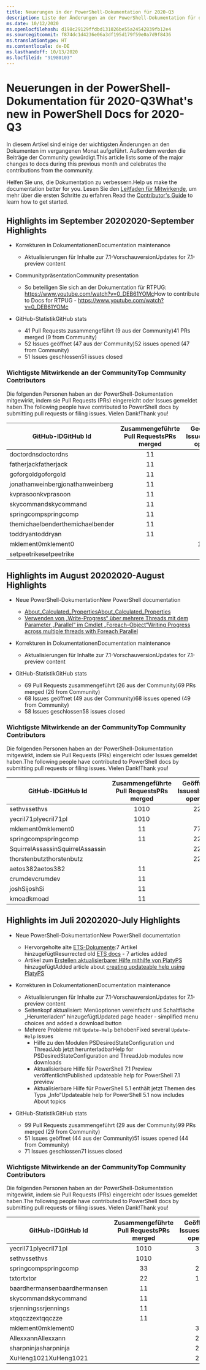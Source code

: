 ```yaml
---
title: Neuerungen in der PowerShell-Dokumentation für 2020-Q3
description: Liste der Änderungen an der PowerShell-Dokumentation für das dritte Quartal in 2020
ms.date: 10/12/2020
ms.openlocfilehash: d198c29129ffdbd131026be55a24542839fb12e4
ms.sourcegitcommit: f874dc1d4236e06a3df195d179f59e0a7d9f8436
ms.translationtype: HT
ms.contentlocale: de-DE
ms.lasthandoff: 10/13/2020
ms.locfileid: "91980103"
---
```

# <a name="whats-new-in-powershell-docs-for-2020-q3"></a><span data-ttu-id="6e08f-103">Neuerungen in der PowerShell-Dokumentation für 2020-Q3</span><span class="sxs-lookup"><span data-stu-id="6e08f-103">What's new in PowerShell Docs for 2020-Q3</span></span>

<span data-ttu-id="6e08f-104">In diesem Artikel sind einige der wichtigsten Änderungen an den Dokumenten im vergangenen Monat aufgeführt. Außerdem werden die Beiträge der Community gewürdigt.</span><span class="sxs-lookup"><span data-stu-id="6e08f-104">This article lists some of the major changes to docs during this previous month and celebrates the contributions from the community.</span></span>

<span data-ttu-id="6e08f-105">Helfen Sie uns, die Dokumentation zu verbessern.</span><span class="sxs-lookup"><span data-stu-id="6e08f-105">Help us make the documentation better for you.</span></span> <span data-ttu-id="6e08f-106">Lesen Sie den [Leitfaden für Mitwirkende][contrib], um mehr über die ersten Schritte zu erfahren.</span><span class="sxs-lookup"><span data-stu-id="6e08f-106">Read the [Contributor's Guide][contrib] to learn how to get started.</span></span>


## <a name="2020-september-highlights"></a><span data-ttu-id="6e08f-107">Highlights im September 2020</span><span class="sxs-lookup"><span data-stu-id="6e08f-107">2020-September Highlights</span></span>

- <span data-ttu-id="6e08f-108">Korrekturen in Dokumentationen</span><span class="sxs-lookup"><span data-stu-id="6e08f-108">Documentation maintenance</span></span>
  - <span data-ttu-id="6e08f-109">Aktualisierungen für Inhalte zur 7.1-Vorschauversion</span><span class="sxs-lookup"><span data-stu-id="6e08f-109">Updates for 7.1-preview content</span></span>

- <span data-ttu-id="6e08f-110">Communitypräsentation</span><span class="sxs-lookup"><span data-stu-id="6e08f-110">Community presentation</span></span>
  - <span data-ttu-id="6e08f-111">So beteiligen Sie sich an der Dokumentation für RTPUG: https://www.youtube.com/watch?v=0_DEB61YOMc</span><span class="sxs-lookup"><span data-stu-id="6e08f-111">How to contribute to Docs for RTPUG - https://www.youtube.com/watch?v=0_DEB61YOMc</span></span>

- <span data-ttu-id="6e08f-112">GitHub-Statistik</span><span class="sxs-lookup"><span data-stu-id="6e08f-112">GitHub stats</span></span>
  - <span data-ttu-id="6e08f-113">41 Pull Requests zusammengeführt (9 aus der Community)</span><span class="sxs-lookup"><span data-stu-id="6e08f-113">41 PRs merged (9 from Community)</span></span>
  - <span data-ttu-id="6e08f-114">52 Issues geöffnet (47 aus der Community)</span><span class="sxs-lookup"><span data-stu-id="6e08f-114">52 issues opened (47 from Community)</span></span>
  - <span data-ttu-id="6e08f-115">51 Issues geschlossen</span><span class="sxs-lookup"><span data-stu-id="6e08f-115">51 issues closed</span></span>

### <a name="top-community-contributors"></a><span data-ttu-id="6e08f-116">Wichtigste Mitwirkende an der Community</span><span class="sxs-lookup"><span data-stu-id="6e08f-116">Top Community Contributors</span></span>

<span data-ttu-id="6e08f-117">Die folgenden Personen haben an der PowerShell-Dokumentation mitgewirkt, indem sie Pull Requests (PRs) eingereicht oder Issues gemeldet haben.</span><span class="sxs-lookup"><span data-stu-id="6e08f-117">The following people have contributed to PowerShell docs by submitting pull requests or filing issues.</span></span> <span data-ttu-id="6e08f-118">Vielen Dank!</span><span class="sxs-lookup"><span data-stu-id="6e08f-118">Thank you!</span></span>

|    <span data-ttu-id="6e08f-119">GitHub-ID</span><span class="sxs-lookup"><span data-stu-id="6e08f-119">GitHub Id</span></span>     | <span data-ttu-id="6e08f-120">Zusammengeführte Pull Requests</span><span class="sxs-lookup"><span data-stu-id="6e08f-120">PRs merged</span></span> | <span data-ttu-id="6e08f-121">Geöffnete Issues</span><span class="sxs-lookup"><span data-stu-id="6e08f-121">Issues opened</span></span> |
| ---------------- | :--------: | :-----------: |
| <span data-ttu-id="6e08f-122">doctordns</span><span class="sxs-lookup"><span data-stu-id="6e08f-122">doctordns</span></span>        |     <span data-ttu-id="6e08f-123">1</span><span class="sxs-lookup"><span data-stu-id="6e08f-123">1</span></span>      |               |
| <span data-ttu-id="6e08f-124">fatherjack</span><span class="sxs-lookup"><span data-stu-id="6e08f-124">fatherjack</span></span>       |     <span data-ttu-id="6e08f-125">1</span><span class="sxs-lookup"><span data-stu-id="6e08f-125">1</span></span>      |               |
| <span data-ttu-id="6e08f-126">goforgold</span><span class="sxs-lookup"><span data-stu-id="6e08f-126">goforgold</span></span>        |     <span data-ttu-id="6e08f-127">1</span><span class="sxs-lookup"><span data-stu-id="6e08f-127">1</span></span>      |               |
| <span data-ttu-id="6e08f-128">jonathanweinberg</span><span class="sxs-lookup"><span data-stu-id="6e08f-128">jonathanweinberg</span></span> |     <span data-ttu-id="6e08f-129">1</span><span class="sxs-lookup"><span data-stu-id="6e08f-129">1</span></span>      |               |
| <span data-ttu-id="6e08f-130">kvprasoon</span><span class="sxs-lookup"><span data-stu-id="6e08f-130">kvprasoon</span></span>        |     <span data-ttu-id="6e08f-131">1</span><span class="sxs-lookup"><span data-stu-id="6e08f-131">1</span></span>      |               |
| <span data-ttu-id="6e08f-132">skycommand</span><span class="sxs-lookup"><span data-stu-id="6e08f-132">skycommand</span></span>       |     <span data-ttu-id="6e08f-133">1</span><span class="sxs-lookup"><span data-stu-id="6e08f-133">1</span></span>      |               |
| <span data-ttu-id="6e08f-134">springcomp</span><span class="sxs-lookup"><span data-stu-id="6e08f-134">springcomp</span></span>       |     <span data-ttu-id="6e08f-135">1</span><span class="sxs-lookup"><span data-stu-id="6e08f-135">1</span></span>      |               |
| <span data-ttu-id="6e08f-136">themichaelbender</span><span class="sxs-lookup"><span data-stu-id="6e08f-136">themichaelbender</span></span> |     <span data-ttu-id="6e08f-137">1</span><span class="sxs-lookup"><span data-stu-id="6e08f-137">1</span></span>      |               |
| <span data-ttu-id="6e08f-138">toddryan</span><span class="sxs-lookup"><span data-stu-id="6e08f-138">toddryan</span></span>         |     <span data-ttu-id="6e08f-139">1</span><span class="sxs-lookup"><span data-stu-id="6e08f-139">1</span></span>      |               |
| <span data-ttu-id="6e08f-140">mklement0</span><span class="sxs-lookup"><span data-stu-id="6e08f-140">mklement0</span></span>        |            |      <span data-ttu-id="6e08f-141">13</span><span class="sxs-lookup"><span data-stu-id="6e08f-141">13</span></span>       |
| <span data-ttu-id="6e08f-142">setpeetrike</span><span class="sxs-lookup"><span data-stu-id="6e08f-142">setpeetrike</span></span>      |            |       <span data-ttu-id="6e08f-143">2</span><span class="sxs-lookup"><span data-stu-id="6e08f-143">2</span></span>       |

## <a name="2020-august-highlights"></a><span data-ttu-id="6e08f-144">Highlights im August 2020</span><span class="sxs-lookup"><span data-stu-id="6e08f-144">2020-August Highlights</span></span>

- <span data-ttu-id="6e08f-145">Neue PowerShell-Dokumentation</span><span class="sxs-lookup"><span data-stu-id="6e08f-145">New PowerShell documentation</span></span>
  - [<span data-ttu-id="6e08f-146">About_Calculated_Properties</span><span class="sxs-lookup"><span data-stu-id="6e08f-146">About_Calculated_Properties</span></span>](/powershell/module/microsoft.powershell.core/about/about_calculated_properties)
  - [<span data-ttu-id="6e08f-147">Verwenden von „Write-Progress“ über mehrere Threads mit dem Parameter „Parallel“ im Cmdlet „Foreach-Object“</span><span class="sxs-lookup"><span data-stu-id="6e08f-147">Writing Progress across multiple threads with Foreach Parallel</span></span>](/powershell/scripting/learn/deep-dives/write-progress-across-multiple-threads)
- <span data-ttu-id="6e08f-148">Korrekturen in Dokumentationen</span><span class="sxs-lookup"><span data-stu-id="6e08f-148">Documentation maintenance</span></span>
  - <span data-ttu-id="6e08f-149">Aktualisierungen für Inhalte zur 7.1-Vorschauversion</span><span class="sxs-lookup"><span data-stu-id="6e08f-149">Updates for 7.1-preview content</span></span>

- <span data-ttu-id="6e08f-150">GitHub-Statistik</span><span class="sxs-lookup"><span data-stu-id="6e08f-150">GitHub stats</span></span>
  - <span data-ttu-id="6e08f-151">69 Pull Requests zusammengeführt (26 aus der Community)</span><span class="sxs-lookup"><span data-stu-id="6e08f-151">69 PRs merged (26 from Community)</span></span>
  - <span data-ttu-id="6e08f-152">68 Issues geöffnet (49 aus der Community)</span><span class="sxs-lookup"><span data-stu-id="6e08f-152">68 issues opened (49 from Community)</span></span>
  - <span data-ttu-id="6e08f-153">58 Issues geschlossen</span><span class="sxs-lookup"><span data-stu-id="6e08f-153">58 issues closed</span></span>

### <a name="top-community-contributors"></a><span data-ttu-id="6e08f-154">Wichtigste Mitwirkende an der Community</span><span class="sxs-lookup"><span data-stu-id="6e08f-154">Top Community Contributors</span></span>

<span data-ttu-id="6e08f-155">Die folgenden Personen haben an der PowerShell-Dokumentation mitgewirkt, indem sie Pull Requests (PRs) eingereicht oder Issues gemeldet haben.</span><span class="sxs-lookup"><span data-stu-id="6e08f-155">The following people have contributed to PowerShell docs by submitting pull requests or filing issues.</span></span> <span data-ttu-id="6e08f-156">Vielen Dank!</span><span class="sxs-lookup"><span data-stu-id="6e08f-156">Thank you!</span></span>

|    <span data-ttu-id="6e08f-157">GitHub-ID</span><span class="sxs-lookup"><span data-stu-id="6e08f-157">GitHub Id</span></span>     | <span data-ttu-id="6e08f-158">Zusammengeführte Pull Requests</span><span class="sxs-lookup"><span data-stu-id="6e08f-158">PRs merged</span></span> | <span data-ttu-id="6e08f-159">Geöffnete Issues</span><span class="sxs-lookup"><span data-stu-id="6e08f-159">Issues opened</span></span> |
| ---------------- | :--------: | :-----------: |
| <span data-ttu-id="6e08f-160">sethvs</span><span class="sxs-lookup"><span data-stu-id="6e08f-160">sethvs</span></span>           |     <span data-ttu-id="6e08f-161">10</span><span class="sxs-lookup"><span data-stu-id="6e08f-161">10</span></span>     |       <span data-ttu-id="6e08f-162">2</span><span class="sxs-lookup"><span data-stu-id="6e08f-162">2</span></span>       |
| <span data-ttu-id="6e08f-163">yecril71pl</span><span class="sxs-lookup"><span data-stu-id="6e08f-163">yecril71pl</span></span>       |     <span data-ttu-id="6e08f-164">10</span><span class="sxs-lookup"><span data-stu-id="6e08f-164">10</span></span>     |               |
| <span data-ttu-id="6e08f-165">mklement0</span><span class="sxs-lookup"><span data-stu-id="6e08f-165">mklement0</span></span>        |     <span data-ttu-id="6e08f-166">1</span><span class="sxs-lookup"><span data-stu-id="6e08f-166">1</span></span>      |       <span data-ttu-id="6e08f-167">7</span><span class="sxs-lookup"><span data-stu-id="6e08f-167">7</span></span>       |
| <span data-ttu-id="6e08f-168">springcomp</span><span class="sxs-lookup"><span data-stu-id="6e08f-168">springcomp</span></span>       |     <span data-ttu-id="6e08f-169">1</span><span class="sxs-lookup"><span data-stu-id="6e08f-169">1</span></span>      |       <span data-ttu-id="6e08f-170">2</span><span class="sxs-lookup"><span data-stu-id="6e08f-170">2</span></span>       |
| <span data-ttu-id="6e08f-171">SquirrelAssassin</span><span class="sxs-lookup"><span data-stu-id="6e08f-171">SquirrelAssassin</span></span> |            |       <span data-ttu-id="6e08f-172">2</span><span class="sxs-lookup"><span data-stu-id="6e08f-172">2</span></span>       |
| <span data-ttu-id="6e08f-173">thorstenbutz</span><span class="sxs-lookup"><span data-stu-id="6e08f-173">thorstenbutz</span></span>     |            |       <span data-ttu-id="6e08f-174">2</span><span class="sxs-lookup"><span data-stu-id="6e08f-174">2</span></span>       |
| <span data-ttu-id="6e08f-175">aetos382</span><span class="sxs-lookup"><span data-stu-id="6e08f-175">aetos382</span></span>         |     <span data-ttu-id="6e08f-176">1</span><span class="sxs-lookup"><span data-stu-id="6e08f-176">1</span></span>      |               |
| <span data-ttu-id="6e08f-177">crumdev</span><span class="sxs-lookup"><span data-stu-id="6e08f-177">crumdev</span></span>          |     <span data-ttu-id="6e08f-178">1</span><span class="sxs-lookup"><span data-stu-id="6e08f-178">1</span></span>      |               |
| <span data-ttu-id="6e08f-179">joshSi</span><span class="sxs-lookup"><span data-stu-id="6e08f-179">joshSi</span></span>           |     <span data-ttu-id="6e08f-180">1</span><span class="sxs-lookup"><span data-stu-id="6e08f-180">1</span></span>      |               |
| <span data-ttu-id="6e08f-181">kmoad</span><span class="sxs-lookup"><span data-stu-id="6e08f-181">kmoad</span></span>            |     <span data-ttu-id="6e08f-182">1</span><span class="sxs-lookup"><span data-stu-id="6e08f-182">1</span></span>      |               |

## <a name="2020-july-highlights"></a><span data-ttu-id="6e08f-183">Highlights im Juli 2020</span><span class="sxs-lookup"><span data-stu-id="6e08f-183">2020-July Highlights</span></span>

- <span data-ttu-id="6e08f-184">Neue PowerShell-Dokumentation</span><span class="sxs-lookup"><span data-stu-id="6e08f-184">New PowerShell documentation</span></span>
  - <span data-ttu-id="6e08f-185">Hervorgeholte alte [ETS-Dokumente](/powershell/scripting/developer/ets/overview):7 Artikel hinzugefügt</span><span class="sxs-lookup"><span data-stu-id="6e08f-185">Resurrected old [ETS docs](/powershell/scripting/developer/ets/overview) - 7 articles added</span></span>
  - <span data-ttu-id="6e08f-186">Artikel zum [Erstellen aktualisierbarer Hilfe mithilfe von PlatyPS](/powershell/scripting/dev-cross-plat/create-help-using-platyps) hinzugefügt</span><span class="sxs-lookup"><span data-stu-id="6e08f-186">Added article about [creating updateable help using PlatyPS](/powershell/scripting/dev-cross-plat/create-help-using-platyps)</span></span>
- <span data-ttu-id="6e08f-187">Korrekturen in Dokumentationen</span><span class="sxs-lookup"><span data-stu-id="6e08f-187">Documentation maintenance</span></span>
  - <span data-ttu-id="6e08f-188">Aktualisierungen für Inhalte zur 7.1-Vorschauversion</span><span class="sxs-lookup"><span data-stu-id="6e08f-188">Updates for 7.1-preview content</span></span>
  - <span data-ttu-id="6e08f-189">Seitenkopf aktualisiert: Menüoptionen vereinfacht und Schaltfläche „Herunterladen“ hinzugefügt</span><span class="sxs-lookup"><span data-stu-id="6e08f-189">Updated page header - simplified menu choices and added a download button</span></span>
  - <span data-ttu-id="6e08f-190">Mehrere Probleme mit `Update-Help` behoben</span><span class="sxs-lookup"><span data-stu-id="6e08f-190">Fixed several `Update-Help` issues</span></span>
    - <span data-ttu-id="6e08f-191">Hilfe zu den Modulen PSDesiredStateConfiguration und ThreadJob jetzt herunterladbar</span><span class="sxs-lookup"><span data-stu-id="6e08f-191">Help for PSDesiredStateConfiguration and ThreadJob modules now downloads</span></span>
    - <span data-ttu-id="6e08f-192">Aktualisierbare Hilfe für PowerShell 7.1 Preview veröffentlicht</span><span class="sxs-lookup"><span data-stu-id="6e08f-192">Published updateable help for PowerShell 7.1 preview</span></span>
    - <span data-ttu-id="6e08f-193">Aktualisierbare Hilfe für PowerShell 5.1 enthält jetzt Themen des Typs „Info“</span><span class="sxs-lookup"><span data-stu-id="6e08f-193">Updateable help for PowerShell 5.1 now includes About topics</span></span>

- <span data-ttu-id="6e08f-194">GitHub-Statistik</span><span class="sxs-lookup"><span data-stu-id="6e08f-194">GitHub stats</span></span>
  - <span data-ttu-id="6e08f-195">99 Pull Requests zusammengeführt (29 aus der Community)</span><span class="sxs-lookup"><span data-stu-id="6e08f-195">99 PRs merged (29 from Community)</span></span>
  - <span data-ttu-id="6e08f-196">51 Issues geöffnet (44 aus der Community)</span><span class="sxs-lookup"><span data-stu-id="6e08f-196">51 issues opened (44 from Community)</span></span>
  - <span data-ttu-id="6e08f-197">71 Issues geschlossen</span><span class="sxs-lookup"><span data-stu-id="6e08f-197">71 issues closed</span></span>

### <a name="top-community-contributors"></a><span data-ttu-id="6e08f-198">Wichtigste Mitwirkende an der Community</span><span class="sxs-lookup"><span data-stu-id="6e08f-198">Top Community Contributors</span></span>

<span data-ttu-id="6e08f-199">Die folgenden Personen haben an der PowerShell-Dokumentation mitgewirkt, indem sie Pull Requests (PRs) eingereicht oder Issues gemeldet haben.</span><span class="sxs-lookup"><span data-stu-id="6e08f-199">The following people have contributed to PowerShell docs by submitting pull requests or filing issues.</span></span> <span data-ttu-id="6e08f-200">Vielen Dank!</span><span class="sxs-lookup"><span data-stu-id="6e08f-200">Thank you!</span></span>

|   <span data-ttu-id="6e08f-201">GitHub-ID</span><span class="sxs-lookup"><span data-stu-id="6e08f-201">GitHub Id</span></span>    | <span data-ttu-id="6e08f-202">Zusammengeführte Pull Requests</span><span class="sxs-lookup"><span data-stu-id="6e08f-202">PRs merged</span></span> | <span data-ttu-id="6e08f-203">Geöffnete Issues</span><span class="sxs-lookup"><span data-stu-id="6e08f-203">Issues opened</span></span> |
| -------------- | :--------: | :-----------: |
| <span data-ttu-id="6e08f-204">yecril71pl</span><span class="sxs-lookup"><span data-stu-id="6e08f-204">yecril71pl</span></span>     |     <span data-ttu-id="6e08f-205">10</span><span class="sxs-lookup"><span data-stu-id="6e08f-205">10</span></span>     |       <span data-ttu-id="6e08f-206">3</span><span class="sxs-lookup"><span data-stu-id="6e08f-206">3</span></span>       |
| <span data-ttu-id="6e08f-207">sethvs</span><span class="sxs-lookup"><span data-stu-id="6e08f-207">sethvs</span></span>         |     <span data-ttu-id="6e08f-208">10</span><span class="sxs-lookup"><span data-stu-id="6e08f-208">10</span></span>     |               |
| <span data-ttu-id="6e08f-209">springcomp</span><span class="sxs-lookup"><span data-stu-id="6e08f-209">springcomp</span></span>     |     <span data-ttu-id="6e08f-210">3</span><span class="sxs-lookup"><span data-stu-id="6e08f-210">3</span></span>      |       <span data-ttu-id="6e08f-211">2</span><span class="sxs-lookup"><span data-stu-id="6e08f-211">2</span></span>       |
| <span data-ttu-id="6e08f-212">txtor</span><span class="sxs-lookup"><span data-stu-id="6e08f-212">txtor</span></span>          |     <span data-ttu-id="6e08f-213">2</span><span class="sxs-lookup"><span data-stu-id="6e08f-213">2</span></span>      |       <span data-ttu-id="6e08f-214">1</span><span class="sxs-lookup"><span data-stu-id="6e08f-214">1</span></span>       |
| <span data-ttu-id="6e08f-215">baardhermansen</span><span class="sxs-lookup"><span data-stu-id="6e08f-215">baardhermansen</span></span> |     <span data-ttu-id="6e08f-216">1</span><span class="sxs-lookup"><span data-stu-id="6e08f-216">1</span></span>      |               |
| <span data-ttu-id="6e08f-217">skycommand</span><span class="sxs-lookup"><span data-stu-id="6e08f-217">skycommand</span></span>     |     <span data-ttu-id="6e08f-218">1</span><span class="sxs-lookup"><span data-stu-id="6e08f-218">1</span></span>      |               |
| <span data-ttu-id="6e08f-219">srjennings</span><span class="sxs-lookup"><span data-stu-id="6e08f-219">srjennings</span></span>     |     <span data-ttu-id="6e08f-220">1</span><span class="sxs-lookup"><span data-stu-id="6e08f-220">1</span></span>      |               |
| <span data-ttu-id="6e08f-221">xtqqczze</span><span class="sxs-lookup"><span data-stu-id="6e08f-221">xtqqczze</span></span>       |     <span data-ttu-id="6e08f-222">1</span><span class="sxs-lookup"><span data-stu-id="6e08f-222">1</span></span>      |               |
| <span data-ttu-id="6e08f-223">mklement0</span><span class="sxs-lookup"><span data-stu-id="6e08f-223">mklement0</span></span>      |            |       <span data-ttu-id="6e08f-224">3</span><span class="sxs-lookup"><span data-stu-id="6e08f-224">3</span></span>       |
| <span data-ttu-id="6e08f-225">Allexxann</span><span class="sxs-lookup"><span data-stu-id="6e08f-225">Allexxann</span></span>      |            |       <span data-ttu-id="6e08f-226">2</span><span class="sxs-lookup"><span data-stu-id="6e08f-226">2</span></span>       |
| <span data-ttu-id="6e08f-227">sharpninja</span><span class="sxs-lookup"><span data-stu-id="6e08f-227">sharpninja</span></span>     |            |       <span data-ttu-id="6e08f-228">2</span><span class="sxs-lookup"><span data-stu-id="6e08f-228">2</span></span>       |
| <span data-ttu-id="6e08f-229">XuHeng1021</span><span class="sxs-lookup"><span data-stu-id="6e08f-229">XuHeng1021</span></span>     |            |       <span data-ttu-id="6e08f-230">2</span><span class="sxs-lookup"><span data-stu-id="6e08f-230">2</span></span>       |

<!-- Link references -->
[contrib]: contributing/overview.md
